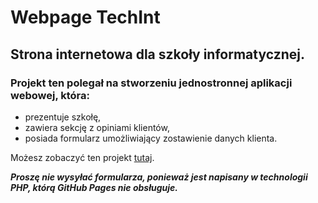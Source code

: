 # Webpage TechInt

## Strona internetowa dla szkoły informatycznej.
### Projekt ten polegał na stworzeniu jednostronnej aplikacji webowej, która:
- prezentuje szkołę,
- zawiera sekcję z opiniami klientów,
- posiada formularz umożliwiający zostawienie danych klienta.

Możesz zobaczyć ten projekt [tutaj](https://maryanazvarych.github.io/webpage-techint/).

***Proszę nie wysyłać formularza, ponieważ jest napisany w technologii PHP, którą GitHub Pages nie obsługuje.***
